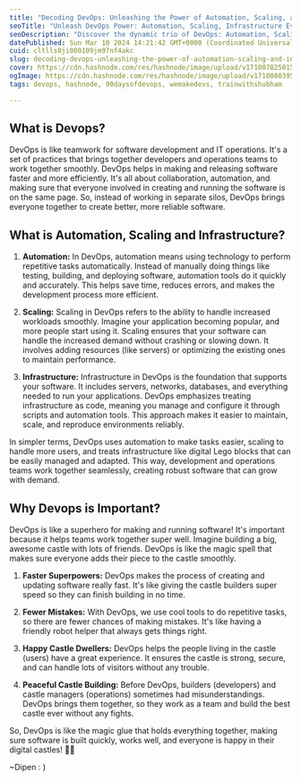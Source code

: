 ```yaml
---
title: "Decoding DevOps: Unleashing the Power of Automation, Scaling, and Infrastructure Evolution!"
seoTitle: "Unleash DevOps Power: Automation, Scaling, Infrastructure Evolution"
seoDescription: "Discover the dynamic trio of DevOps: Automation, Scaling, and Infrastructure evolution! Transform your workflow with efficiency and speed. "
datePublished: Sun Mar 10 2024 14:21:42 GMT+0000 (Coordinated Universal Time)
cuid: cltlls0ji000109jm97nf4akc
slug: decoding-devops-unleashing-the-power-of-automation-scaling-and-infrastructure-evolution
cover: https://cdn.hashnode.com/res/hashnode/image/upload/v1710078250152/24dfcdc3-2762-43e3-9db6-c3eb5ba5426d.png
ogImage: https://cdn.hashnode.com/res/hashnode/image/upload/v1710080395842/dbd04c9e-45f3-4474-bdf0-2e5834e43447.png
tags: devops, hashnode, 90daysofdevops, wemakedevs, trainwithshubham

---
```


## What is Devops?

DevOps is like teamwork for software development and IT operations. It's a set of practices that brings together developers and operations teams to work together smoothly. DevOps helps in making and releasing software faster and more efficiently. It's all about collaboration, automation, and making sure that everyone involved in creating and running the software is on the same page. So, instead of working in separate silos, DevOps brings everyone together to create better, more reliable software.

## What is Automation, Scaling and Infrastructure?

1. **Automation:** In DevOps, automation means using technology to perform repetitive tasks automatically. Instead of manually doing things like testing, building, and deploying software, automation tools do it quickly and accurately. This helps save time, reduces errors, and makes the development process more efficient.
    
2. **Scaling:** Scaling in DevOps refers to the ability to handle increased workloads smoothly. Imagine your application becoming popular, and more people start using it. Scaling ensures that your software can handle the increased demand without crashing or slowing down. It involves adding resources (like servers) or optimizing the existing ones to maintain performance.
    
3. **Infrastructure:** Infrastructure in DevOps is the foundation that supports your software. It includes servers, networks, databases, and everything needed to run your applications. DevOps emphasizes treating infrastructure as code, meaning you manage and configure it through scripts and automation tools. This approach makes it easier to maintain, scale, and reproduce environments reliably.
    

In simpler terms, DevOps uses automation to make tasks easier, scaling to handle more users, and treats infrastructure like digital Lego blocks that can be easily managed and adapted. This way, development and operations teams work together seamlessly, creating robust software that can grow with demand.

## Why Devops is Important?

DevOps is like a superhero for making and running software! It's important because it helps teams work together super well. Imagine building a big, awesome castle with lots of friends. DevOps is like the magic spell that makes sure everyone adds their piece to the castle smoothly.

1. **Faster Superpowers:** DevOps makes the process of creating and updating software really fast. It's like giving the castle builders super speed so they can finish building in no time.
    
2. **Fewer Mistakes:** With DevOps, we use cool tools to do repetitive tasks, so there are fewer chances of making mistakes. It's like having a friendly robot helper that always gets things right.
    
3. **Happy Castle Dwellers:** DevOps helps the people living in the castle (users) have a great experience. It ensures the castle is strong, secure, and can handle lots of visitors without any trouble.
    
4. **Peaceful Castle Building:** Before DevOps, builders (developers) and castle managers (operations) sometimes had misunderstandings. DevOps brings them together, so they work as a team and build the best castle ever without any fights.
    

So, DevOps is like the magic glue that holds everything together, making sure software is built quickly, works well, and everyone is happy in their digital castles! 🚀✨

~Dipen : )